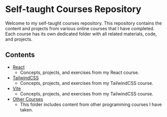 # Self-taught Courses Repository

Welcome to my self-taught courses repository. This repository contains the content and projects from various online courses that I have completed. Each course has its own dedicated folder with all related materials, code, and projects.

## Contents

-   [React](./React)
    -   Concepts, projects, and exercises from my React course.
-   [TailwindCSS](./TailwindCSS)
    -   Concepts, projects, and exercises from my TailwindCSS course.
-   [Vite](./Vite)
    -   Concepts, projects, and exercises from my TailwindCSS course.
-   [Other Courses](./OtherCourses)
    -   This folder includes content from other programming courses I have taken.
